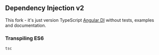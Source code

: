 ## Dependency Injection v2

This fork - it's just version TypeScript [Angular DI](https://github.com/angular/di.js) without tests, examples and documentation.

### Transpiling ES6

```ts
tsc
```
